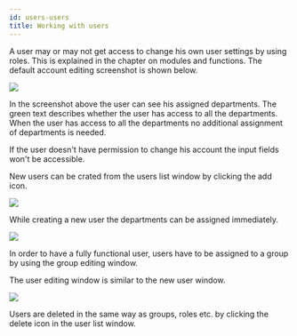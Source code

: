 ```yaml
---
id: users-users
title: Working with users
---
```


A user may or may not get access to change his own user settings by using roles. This is explained in the chapter on modules and functions.
The default account editing screenshot is shown below.

[![](https://livehelperchat.com/docimages/users/account.png)](https://livehelperchat.com/docimages/users/account.png)

In the screenshot above the user can see his assigned departments. The green text describes whether the user has access to all the departments. When the user has access to all the departments no additional assignment of departments is needed.

If the user doesn't have permission to change his account the input fields won't be accessible. 

New users can be crated from the users list window by clicking the add icon.

[![](https://livehelperchat.com/docimages/users/list-users.png)](https://livehelperchat.com/docimages/users/list-users.png)

While creating a new user the departments can be assigned immediately.

[![](https://livehelperchat.com/docimages/users/new-user.png)](https://livehelperchat.com/docimages/users/new-user.png)

In order to have a fully functional user, users have to be assigned to a group by using the group editing window.

The user editing window is similar to the new user window.

[![](https://livehelperchat.com/docimages/users/edit-user.png)](https://livehelperchat.com/docimages/users/edit-user.png)

Users are deleted in the same way as groups, roles etc. by clicking the delete icon in the user list window.
